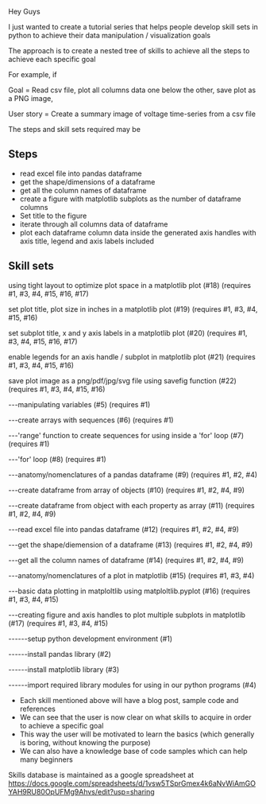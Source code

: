 Hey Guys

I just wanted to create a tutorial series that helps people develop skill sets in python to achieve their data manipulation / visualization goals

The approach is to create a nested tree of skills to achieve all the steps to achieve each specific goal

For example, if 

Goal = Read csv file, plot all columns data one below the other, save plot as a PNG image, 

User story = Create a summary image of voltage time-series from a csv file 

The steps and skill sets required may be

Steps
-----
* read excel file into pandas dataframe
* get the shape/dimensions of a dataframe
* get all the column names of dataframe
* create a figure with matplotlib subplots as the number of dataframe columns
* Set title to the figure
* iterate through all columns data of dataframe
* plot each dataframe column data inside the generated axis handles with axis title, legend and axis labels included

Skill sets
----------
using tight layout to optimize plot space in a matplotlib plot (#18) (requires #1, #3, #4, #15, #16, #17)

set plot title, plot size in inches in a matplotlib plot (#19) (requires #1, #3, #4, #15, #16)

set subplot title, x and y axis labels in a matplotlib plot (#20) (requires #1, #3, #4, #15, #16, #17)

enable legends for an axis handle / subplot in matplotlib plot (#21) (requires #1, #3, #4, #15, #16)

save plot image as a png/pdf/jpg/svg file using savefig function (#22) (requires #1, #3, #4, #15, #16)

---manipulating variables (#5) (requires #1)

---create arrays with sequences (#6) (requires #1)

---'range' function to create sequences for using inside a 'for' loop (#7) (requires #1)

---'for' loop (#8) (requires #1)

---anatomy/nomenclatures of a pandas dataframe (#9) (requires #1, #2, #4)

---create dataframe from array of objects (#10) (requires #1, #2, #4, #9)

---create dataframe from object with each property as array (#11) (requires #1, #2, #4, #9)

---read excel file into pandas dataframe (#12) (requires #1, #2, #4, #9)

---get the shape/diemension of a dataframe (#13) (requires #1, #2, #4, #9)

---get all the column names of dataframe (#14) (requires #1, #2, #4, #9)

---anatomy/nomenclatures of a plot in matplotlib (#15) (requires #1, #3, #4)

---basic data plotting in matploltlib using matploltlib.pyplot (#16) (requires #1, #3, #4, #15)

---creating figure and axis handles to plot multiple subplots in matplotlib (#17) (requires #1, #3, #4, #15)

------setup python development environment (#1)

------install pandas library (#2)

------install matplotlib library (#3)

------import required library modules for using in our python programs (#4)

* Each skill mentioned above will have a blog post, sample code and references
* We can see that the user is now clear on what skills to acquire in order to achieve a specific goal
* This way the user will be motivated to learn the basics (which generally is boring, without knowing the purpose)
* We can also have a knowledge base of code samples which can help many beginners

Skills database is maintained as a google spreadsheet at https://docs.google.com/spreadsheets/d/1vsw5TSprGmex4k6aNvWiAmGOYAH9RU80OpUFMg9Ahvs/edit?usp=sharing
<!--stackedit_data:
eyJoaXN0b3J5IjpbMTE0MTA0OTczMyw3MzA5OTgxMTZdfQ==
-->